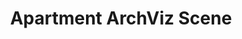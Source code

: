 ---
layout: projectpage
title: "Apartment ArchViz Scene"
datestarted: "2017-06-11"
excerpt: "Architectural visualization I built in an introductory course in Unreal Engine 4."
coverimage: output_720.gif
---